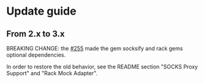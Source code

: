 # Update guide

## From 2.x to 3.x

BREAKING CHANGE: the [#255](https://github.com/savonrb/httpi/pull/225) made the gem socksify and rack gems optional dependencies.

In order to restore the old behavior, see the README section "SOCKS Proxy Support" and "Rack Mock Adapter".
